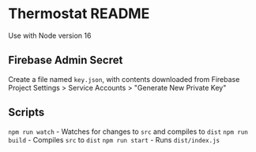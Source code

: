 # Thermostat README

Use with Node version 16

## Firebase Admin Secret

Create a file named `key.json`, with contents downloaded from Firebase Project Settings > Service Accounts > "Generate New Private Key"

## Scripts

`npm run watch` - Watches for changes to `src` and compiles to `dist`
`npm run build` - Compiles `src` to `dist`
`npm run start` - Runs `dist/index.js`
